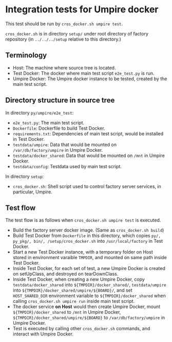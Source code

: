 Integration tests for Umpire docker
===================================

This test should be run by `cros_docker.sh umpire test`.

`cros_docker.sh` is in directory `setup/` under root directory of factory
repository (in `../../../setup` relative to this directory.)

Terminology
-----------
* Host: The machine where source tree is located.
* Test Docker: The docker where main test script `e2e_test.py` is run.
* Umpire Docker: The Umpire docker instance to be tested, created by the main
                 test script.

Directory structure in source tree
----------------------------------
In directory `py/umpire/e2e_test`:
* `e2e_test.py`: The main test script.
* `Dockerfile`: Dockerfile to build Test Docker.
* `requirements.txt`: Dependencies of main test script, would be installed in
                      Test Docker.
* `testdata/umpire`: Data that would be mounted on `/var/db/factory/umpire` in
                     Umpire Docker.
* `testdata/docker_shared`: Data that would be mounted on `/mnt` in Umpire
                            Docker.
* `testdata/config`: Testdata used by main test script.

In directory `setup`:
* `cros_docker.sh`: Shell script used to control factory server services, in
                    particular, Umpire.

Test flow
---------
The test flow is as follows when `cros_docker.sh umpire test` is executed.
* Build the factory server docker image. (Same as `cros_docker.sh build`)
* Build Test Docker from `Dockerfile` in this directory, which copies `py/,
  py_pkg/, bin/, /setup/cros_docker.sh` into `/usr/local/factory` in Test
  Docker.
* Start a new Test Docker instance, with a temporary folder on Host stored in
  environment varaible `TMPDIR`, and mounted on same path inside Test Docker.
* Inside Test Docker, for each set of test, a new Umpire Docker is created on
  setUpClass, and destroyed on tearDownClass.
* Inside Test Docker, when creating a new Umpire Docker, copy
  `testdata/docker_shared` into `${TMPDIR}/docker_shared/`, `testdata/umpire`
  into `${TMPDIR}/docker_shared/umpire/${BOARD}/`, and set
  `HOST_SHARED_DIR` environment variable to `${TMPDIR}/docker_shared` when
  calling `cros_docker.sh umpire run` inside main test script.
* The docker service **on Host** would then create Umpire Docker, mount
  `${TMPDIR}/docker_shared` to `/mnt` in Umpire Docker,
  `${TMPDIR}/docker_shared/umpire/${BOARD}` to `/var/db/factory/umpire` in
  Umpire Docker.
* Test is executed by calling other `cros_docker.sh` commands, and interact
  with Umpire Docker.
